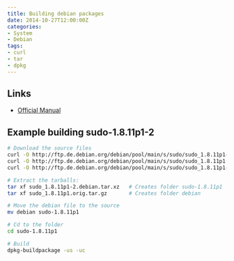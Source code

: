 ```yaml
---
title: Building debian packages
date: 2014-10-27T12:00:00Z
categories:
- System
- Debian
tags:
- curl
- tar
- dpkg
---
```

## Links
- [Official Manual](https://www.debian.org/doc/manuals/maint-guide/build.en.html)

## Example building sudo-1.8.11p1-2
```bash
# Download the source files
curl -O http://ftp.de.debian.org/debian/pool/main/s/sudo/sudo_1.8.11p1-2.dsc
curl -O http://ftp.de.debian.org/debian/pool/main/s/sudo/sudo_1.8.11p1.orig.tar.gz
curl -O http://ftp.de.debian.org/debian/pool/main/s/sudo/sudo_1.8.11p1-2.debian.tar.xz

# Extract the tarballs:
tar xf sudo_1.8.11p1-2.debian.tar.xz   # Creates folder sudo-1.8.11p1
tar xf sudo_1.8.11p1.orig.tar.gz       # Creates folder debian

# Move the debian file to the source
mv debian sudo-1.8.11p1

# Cd to the folder
cd sudo-1.8.11p1

# Build
dpkg-buildpackage -us -uc
```
